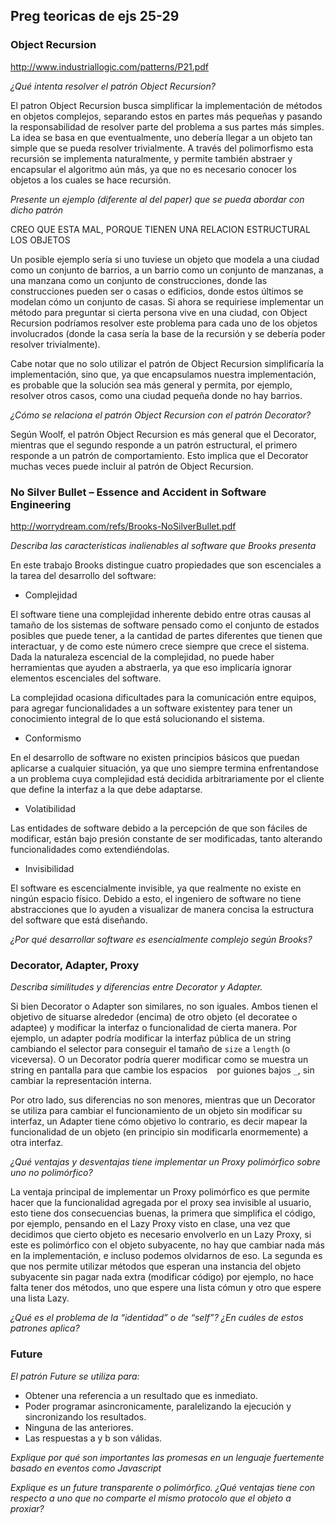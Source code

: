 ## Preg teoricas de ejs 25-29

### Object Recursion

http://www.industriallogic.com/patterns/P21.pdf

_¿Qué intenta resolver el patrón Object Recursion?_

El patron Object Recursion busca simplificar la implementación de métodos en objetos complejos, separando estos en partes más pequeñas y pasando la responsabilidad de resolver parte del problema a sus partes más simples. La idea se basa en que eventualmente, uno debería llegar a un objeto tan simple que se pueda resolver trivialmente. A través del polimorfismo esta recursión se implementa naturalmente, y permite también abstraer y encapsular el algoritmo aún más, ya que no es necesario conocer los objetos a los cuales se hace recursión.

_Presente un ejemplo (diferente al del paper) que se pueda abordar con dicho patrón_

CREO QUE ESTA MAL, PORQUE TIENEN UNA RELACION ESTRUCTURAL LOS OBJETOS

Un posible ejemplo sería si uno tuviese un objeto que modela a una ciudad como un conjunto de barrios, a un barrio como un conjunto de manzanas, a una manzana como un conjunto de construcciones, donde las construcciones pueden ser o casas o edificios, donde estos últimos se modelan cómo un conjunto de casas. Si ahora se requiriese implementar un método para preguntar si cierta persona vive en una ciudad, con Object Recursion podríamos resolver este problema para cada uno de los objetos involucrados (donde la casa sería la base de la recursión y se debería poder resolver trivialmente). 

Cabe notar que no solo utilizar el patrón de Object Recursion simplificaría la implementación, sino que, ya que encapsulamos nuestra implementación, es probable que la solución sea más general y permita, por ejemplo, resolver otros casos, como una ciudad pequeña donde no hay barrios.

_¿Cómo se relaciona el patrón Object Recursion con el patrón Decorator?_

Según Woolf, el patrón Object Recursion es más general que el Decorator, mientras que el segundo responde a un patrón estructural, el primero responde a un patrón de comportamiento. Esto implica que el Decorator muchas veces puede incluir al patrón de Object Recursion.

### No Silver Bullet – Essence and Accident in Software Engineering

http://worrydream.com/refs/Brooks-NoSilverBullet.pdf

_Describa las características inalienables al software que Brooks presenta_

En este trabajo Brooks distingue cuatro propiedades que son escenciales a la tarea del desarrollo del software:

* Complejidad

El software tiene una complejidad inherente debido entre otras causas al tamaño de los sistemas de software pensado como el conjunto de estados posibles que puede tener, a la cantidad de partes diferentes que tienen que interactuar, y de como este número crece siempre que crece el sistema. Dada la naturaleza escencial de la complejidad, no puede haber herramientas que ayuden a abstraerla, ya que eso implicaría ignorar elementos escenciales del software.

La complejidad ocasiona dificultades para la comunicación entre equipos, para agregar funcionalidades a un software existentey para tener un conocimiento integral de lo que está solucionando el sistema.

* Conformismo

En el desarrollo de software no existen principios básicos que puedan aplicarse a cualquier situación, ya que uno siempre termina enfrentandose a un problema cuya complejidad está decidida arbitrariamente por el cliente que define la interfaz a la que debe adaptarse.

* Volatibilidad

Las entidades de software debido a la percepción de que son fáciles de modificar, están bajo presión constante de ser modificadas, tanto alterando funcionalidades como extendiéndolas. 

* Invisibilidad

El software es escencialmente invisible, ya que realmente no existe en ningún espacio físico. Debido a esto, el ingeniero de software no tiene abstracciones que lo ayuden a visualizar de manera concisa la estructura del software que está diseñando.

_¿Por qué desarrollar software es esencialmente complejo según Brooks?_

### Decorator, Adapter, Proxy

_Describa similitudes y diferencias entre Decorator y Adapter._

Si bien Decorator o Adapter son similares, no son iguales. Ambos tienen el objetivo de situarse alrededor (encima) de otro objeto (el decoratee o adaptee) y modificar la interfaz o funcionalidad de cierta manera. Por ejemplo, un adapter podría modificar la interfaz pública de un string cambiando el selector para conseguir el tamaño de `size` a `length` (o viceversa). O un Decorator podría querer modificar como se muestra un string en pantalla para que cambie los espacios ` ` por guiones bajos `_`, sin cambiar la representación interna.

Por otro lado, sus diferencias no son menores, mientras que un Decorator se utiliza para cambiar el funcionamiento de un objeto sin modificar su interfaz, un Adapter tiene cómo objetivo lo contrario, es decir mapear la funcionalidad de un objeto (en principio sin modificarla enormemente) a otra interfaz.

_¿Qué ventajas y desventajas tiene implementar un Proxy polimórfico sobre uno no polimórfico?_

La ventaja principal de implementar un Proxy polimórfico es que permite hacer que la funcionalidad agregada por el proxy sea invisible al usuario, esto tiene dos consecuencias buenas, la primera que simplifica el código, por ejemplo, pensando en el Lazy Proxy visto en clase, una vez que decidimos que cierto objeto es necesario envolverlo en un Lazy Proxy, si este es polimórfico con el objeto subyacente, no hay que cambiar nada más en la implementación, e incluso podemos olvidarnos de eso. La segunda es que nos permite utilizar métodos que esperan una instancia del objeto subyacente sin pagar nada extra (modificar código) por ejemplo, no hace falta tener dos métodos, uno que espere una lista cómun y otro que espere una lista Lazy.

_¿Qué es el problema de la “identidad” o de “self”? ¿En cuáles de estos patrones aplica?_

### Future

_El patrón Future se utiliza para:_
* Obtener una referencia a un resultado que es inmediato.
* Poder programar asincronicamente, paralelizando la ejecución y sincronizando los resultados.
* Ninguna de las anteriores.
* Las respuestas a y b son válidas.

_Explique por qué son importantes las promesas en un lenguaje fuertemente basado en eventos como Javascript_

_Explique es un future transparente o polimórfico. ¿Qué ventajas tiene con respecto a uno que no comparte el mismo protocolo que el objeto a proxiar?_
